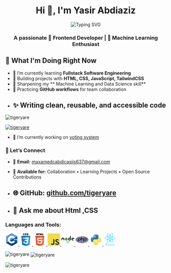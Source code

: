  <h1 align="center">Hi 👋, I'm Yasir Abdiaziz</h1>


 <p align="center">
  <img src="https://readme-typing-svg.demolab.com?font=Fira+Code&weight=500&duration=3000&pause=1000&color=F97316&center=true&width=435&lines=Building+beautiful+web+experiences;Learning+modern+Frontend+tools;Exploring+React+and+TailwindCSS;Open+to+collaboration+and+growth" alt="Typing SVG" />
  
  
</p>
<h3 align="center">A passionate 🚀 Frontend Developer | 🤖 Machine Learning Enthusiast</h3>

 
## 🚀 What I'm Doing Right Now

- 🌱 I’m currently learning **Fullstack Software Engineering**  
- 🔭 Building projects with **HTML, CSS, JavaScript, TailwindCSS**
- 🎨 Sharpening my ** Machine Learning and Data Science skill**  
- 🌱 Practicing **GitHub workflows** for team collaboration   
- ✨ Writing clean, reusable, and accessible code
  ---

<p align="left"> <img src="https://komarev.com/ghpvc/?username=tigeryare&label=Profile%20views&color=0e75b6&style=flat" alt="tigeryare" /> </p>

<p align="left"> <a href="https://github.com/ryo-ma/github-profile-trophy"><img src="https://github-profile-trophy.vercel.app/?username=tigeryare" alt="tigeryare" /></a> </p>

 
- 🔭 I’m currently working on [voting system](https://github.com/tigeryare/voting-system)

### 💌 Let’s Connect

- 📧 **Email:** [maxamedcabdicasiis637@gmail.com](mailto:maxamedcabdicasiis637@gmail.com )  
- 🤝 **Available for:** Collaboration • Learning Projects • Open Source Contributions  
- 🌐 **GitHub:** [github.com/tigeryare]( https://github.com/tigeryare)
  ---
 
- 💬 Ask me about **Html ,CSS**
  ---

 

<h3 align="left">Languages and Tools:</h3>
<p align="left"> <a href="https://www.w3schools.com/cpp/" target="_blank" rel="noreferrer"> <img src="https://raw.githubusercontent.com/devicons/devicon/master/icons/cplusplus/cplusplus-original.svg" alt="cplusplus" width="40" height="40"/> </a> <a href="https://www.w3schools.com/css/" target="_blank" rel="noreferrer"> <img src="https://raw.githubusercontent.com/devicons/devicon/master/icons/css3/css3-original-wordmark.svg" alt="css3" width="40" height="40"/> </a> <a href="https://www.w3.org/html/" target="_blank" rel="noreferrer"> <img src="https://raw.githubusercontent.com/devicons/devicon/master/icons/html5/html5-original-wordmark.svg" alt="html5" width="40" height="40"/> </a> <a href="https://developer.mozilla.org/en-US/docs/Web/JavaScript" target="_blank" rel="noreferrer"> <img src="https://raw.githubusercontent.com/devicons/devicon/master/icons/javascript/javascript-original.svg" alt="javascript" width="40" height="40"/> </a> <a href="https://nodejs.org" target="_blank" rel="noreferrer"> <img src="https://raw.githubusercontent.com/devicons/devicon/master/icons/nodejs/nodejs-original-wordmark.svg" alt="nodejs" width="40" height="40"/> </a> <a href="https://www.php.net" target="_blank" rel="noreferrer"> <img src="https://raw.githubusercontent.com/devicons/devicon/master/icons/php/php-original.svg" alt="php" width="40" height="40"/> </a> <a href="https://www.python.org" target="_blank" rel="noreferrer"> <img src="https://raw.githubusercontent.com/devicons/devicon/master/icons/python/python-original.svg" alt="python" width="40" height="40"/> </a> <a href="https://reactjs.org/" target="_blank" rel="noreferrer"> <img src="https://raw.githubusercontent.com/devicons/devicon/master/icons/react/react-original-wordmark.svg" alt="react" width="40" height="40"/> </a> </p>

<p><img align="left" src="https://github-readme-stats.vercel.app/api/top-langs?username=tigeryare&show_icons=true&locale=en&layout=compact" alt="tigeryare" /></p>

<p>&nbsp;<img align="center" src="https://github-readme-stats.vercel.app/api?username=tigeryare&show_icons=true&locale=en" alt="tigeryare" /></p>

<p><img align="center" src="https://github-readme-streak-stats.herokuapp.com/?user=tigeryare&" alt="tigeryare" /></p>
